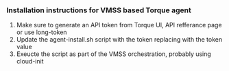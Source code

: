 ### Installation instructions for VMSS based Torque agent

1. Make sure to generate an API token from Torque UI, API refferance page or use long-token
2. Update the agent-install.sh script with the token replacing <Torque API Token> with the token value
3. Exeucte the script as part of the VMSS orchestration, probably using cloud-init
